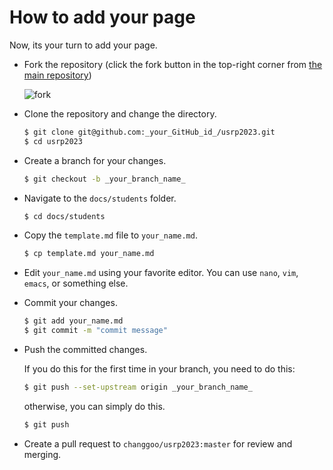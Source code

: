 # How to add your page

Now, its your turn to add your page.

* Fork the repository (click the fork button in the top-right corner from [the main repository](https://github.com/changgoo/usrp2023))

    ![fork](./fork.jpg)

* Clone the repository and change the directory.

    ```sh
    $ git clone git@github.com:_your_GitHub_id_/usrp2023.git
    $ cd usrp2023
    ```

* Create a branch for your changes.

    ```sh
    $ git checkout -b _your_branch_name_
    ```

* Navigate to the `docs/students` folder.

    ```sh
    $ cd docs/students
    ```

* Copy the `template.md` file to `your_name.md`.

    ```sh
    $ cp template.md your_name.md
    ```

* Edit `your_name.md` using your favorite editor. You can use `nano`, `vim`, `emacs`, or something else.

* Commit your changes.

    ```sh
    $ git add your_name.md
    $ git commit -m "commit message"
    ```

* Push the committed changes.

    If you do this for the first time in your branch, you need to do this:

    ```sh
    $ git push --set-upstream origin _your_branch_name_
    ```

    otherwise, you can simply do this.

    ```sh
    $ git push
    ```

* Create a pull request to `changgoo/usrp2023:master` for review and merging.

